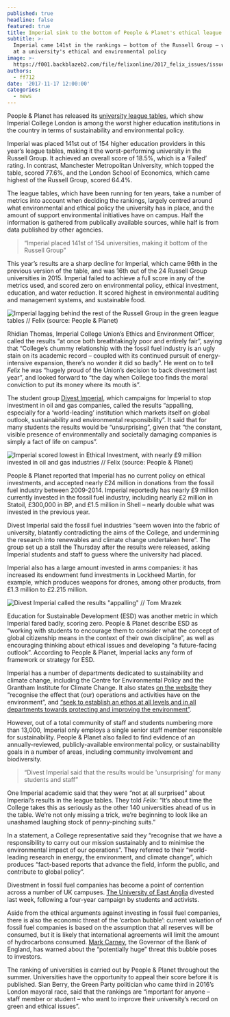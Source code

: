 ```yaml
---
published: true
headline: false
featured: true
title: Imperial sink to the bottom of People & Planet's ethical league tables
subtitle: >-
  Imperial came 141st in the rankings – bottom of the Russell Group – which look
  at a university's ethical and environmental policy
image: >-
  https://f001.backblazeb2.com/file/felixonline/2017_felix_issues/issue_1676/1676_news_people_planet2.jpg
authors:
  - ff712
date: '2017-11-17 12:00:00'
categories:
  - news
---
```

People & Planet has released its [university league tables](https://peopleandplanet.org/university-league), which show Imperial College London is among the worst higher education institutions in the country in terms of sustainability and environmental policy.

Imperial was placed 141st out of 154 higher education providers in this year’s league tables, making it the worst-performing university in the Russell Group. It achieved an overall score of 18.5%, which is a ‘Failed’ rating. In contrast, Manchester Metropolitan University, which topped the table, scored 77.6%, and the London School of Economics, which came highest of the Russell Group, scored 64.4%.

The league tables, which have been running for ten years, take a number of metrics into account when deciding the rankings, largely centred around what environmental and ethical policy the university has in place, and the amount of support environmental initiatives have on campus. Half the information is gathered from publically available sources, while half is from data published by other agencies.

> “Imperial placed 141st of 154 universities, making it bottom of the Russell Group”

This year’s results are a sharp decline for Imperial, which came 96th in the previous version of the table, and was 16th out of the 24 Russell Group universities in 2015. Imperial failed to achieve a full score in any of the metrics used, and scored zero on environmental policy, ethical investment, education, and water reduction. It scored highest in environmental auditing and management systems, and sustainable food.

![Imperial lagging behind the rest of the Russell Group in the green league tables // Felix (source: People & Planet)](https://f001.backblazeb2.com/file/felixonline/2017_felix_issues/issue_1676/Russell+Group+Rankings.png)

Rhidian Thomas, Imperial College Union’s Ethics and Environment Officer, called the results “at once both breathtakingly poor and entirely fair”, saying that “College’s chummy relationship with the fossil fuel industry is an ugly stain on its academic record – coupled with its continued pursuit of energy-intensive expansion, there’s no wonder it did so badly”. He went on to tell _Felix_ he was “hugely proud of the Union’s decision to back divestment last year”, and looked forward to “the day when College too finds the moral conviction to put its money where its mouth is”.

The student group [Divest Imperial](https://www.facebook.com/fossilfreeimperial/), which campaigns for Imperial to stop investment in oil and gas companies, called the results “appalling, especially for a ‘world-leading’ institution which markets itself on global outlook, sustainability and environmental responsibility”. It said that for many students the results would be “unsurprising”, given that “the constant, visible presence of environmentally and societally damaging companies is simply a fact of life on campus”.

![Imperial scored lowest in Ethical Investment, with nearly £9 million invested in oil and gas industries  // Felix (source: People & Planet)](https://f001.backblazeb2.com/file/felixonline/2017_felix_issues/issue_1676/Imperial+Green+Rankings.png)

People & Planet reported that Imperial has no current policy on ethical investments, and accepted nearly £24 million in donations from the fossil fuel industry between 2009-2014. Imperial reportedly has nearly £9 million currently invested in the fossil fuel industry, including nearly £2 million in Statoil, £300,000 in BP, and £1.5 million in Shell – nearly double what was invested in the previous year.

Divest Imperial said the fossil fuel industries “seem woven into the fabric of university, blatantly contradicting the aims of the College, and undermining the research into renewables and climate change undertaken here”. The group set up a stall the Thursday after the results were released, asking Imperial students and staff to guess where the university had placed.

Imperial also has a large amount invested in arms companies: it has increased its endowment fund investments in Lockheed Martin, for example, which produces weapons for drones, among other products, from £1.3 million to £2.215 million.

![Divest Imperial called the results "appalling"  // Tom Mrazek](https://f001.backblazeb2.com/file/felixonline/2017_felix_issues/issue_1676/1676_news_people_planet1.jpg)

Education for Sustainable Development (ESD) was another metric in which Imperial fared badly, scoring zero. People & Planet describe ESD as “working with students to encourage them to consider what the concept of global citizenship means in the context of their own discipline”, as well as encouraging thinking about ethical issues and developing “a future-facing outlook”. According to People & Planet, Imperial lacks any form of framework or strategy for ESD.

Imperial has a number of departments dedicated to sustainability and climate change, including the Centre for Environmental Policy and the Grantham Institute for Climate Change. It also states [on the website]( http://www.imperial.ac.uk/estates-facilities/sustainability/) they “recognise the effect that (our) operations and activities have on the environment”, and [“seek to establish an ethos at all levels and in all departments towards protecting and improving the environment”]( http://www.imperial.ac.uk/estates-facilities/sustainability/environmental-policy/).

However, out of a total community of staff and students numbering more than 13,000, Imperial only employs a single senior staff member responsible for sustainability. People & Planet also failed to find evidence of an annually-reviewed, publicly-available environmental policy, or sustainability goals in a number of areas, including community involvement and biodiversity.

> “Divest Imperial said that the results would be 'unsurprising' for many students and staff”

One Imperial academic said that they were “not at all surprised” about Imperial’s results in the league tables. They told _Felix_: “It’s about time the College takes this as seriously as the other 140 universities ahead of us in the table. We’re not only missing a trick, we’re beginning to look like an unashamed laughing stock of penny-pinching suits.”

In a statement, a College representative said they “recognise that we have a responsibility to carry out our mission sustainably and to minimise the environmental impact of our operations”. They referred to their “world-leading research in energy, the environment, and climate change”, which produces “fact-based reports that advance the field, inform the public, and contribute to global policy”.

Divestment in fossil fuel companies has become a point of contention across a number of UK campuses. [The University of East Anglia](https://thenorwichradical.com/2017/11/10/uea-fossil-free-at-last/) divested last week, following a four-year campaign by students and activists.


Aside from the ethical arguments against investing in fossil fuel companies, there is also the economic threat of the ‘carbon bubble’: current valuation of fossil fuel companies is based on the assumption that all reserves will be consumed, but it is likely that international agreements will limit the amount of hydrocarbons consumed. [Mark Carney](http://www.bankofengland.co.uk/publications/Pages/speeches/2015/844.aspx), the Governor of the Bank of England, has warned about the “potentially huge” threat this bubble poses to investors.

The ranking of universities is carried out by People & Planet throughout the summer. Universities have the opportunity to appeal their score before it is published. Sian Berry, the Green Party politician who came third in 2016’s London mayoral race, said that the rankings are “important for anyone – staff member or student – who want to improve their university’s record on green and ethical issues”. 

